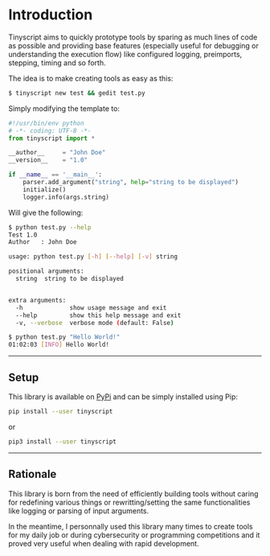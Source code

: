 # Introduction

Tinyscript aims to quickly prototype tools by sparing as much lines of code as possible and providing base features (especially useful for debugging or understanding the execution flow) like configured logging, preimports, stepping, timing and so forth.

The idea is to make creating tools as easy as this:

```sh
$ tinyscript new test && gedit test.py
```

Simply modifying the template to:

```python
#!/usr/bin/env python
# -*- coding: UTF-8 -*-
from tinyscript import *

__author__     = "John Doe"
__version__    = "1.0"

if __name__ == '__main__':
    parser.add_argument("string", help="string to be displayed")
    initialize()
    logger.info(args.string)
```

Will give the following:

```sh
$ python test.py --help
Test 1.0
Author   : John Doe

usage: python test.py [-h] [--help] [-v] string

positional arguments:
  string  string to be displayed


extra arguments:
  -h             show usage message and exit
  --help         show this help message and exit
  -v, --verbose  verbose mode (default: False)

$ python test.py "Hello World!"
01:02:03 [INFO] Hello World!
```

-----

## Setup

This library is available on [PyPi](https://pypi.python.org/pypi/tinyscript/) and can be simply installed using Pip:

```sh
pip install --user tinyscript
```

or

```sh
pip3 install --user tinyscript
```

-----

## Rationale

This library is born from the need of efficiently building tools without caring for redefining various things or rewritting/setting the same functionalities like logging or parsing of input arguments.

In the meantime, I personnally used this library many times to create tools for my daily job or during cybersecurity or programming competitions and it proved very useful when dealing with rapid development.

